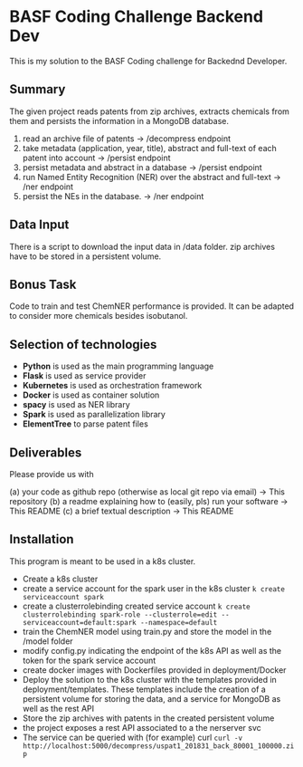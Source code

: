 BASF Coding Challenge Backend Dev
=================================

This is my solution to the BASF Coding challenge for Backednd Developer.

Summary
-------

The given project reads patents from zip archives, extracts chemicals from them
and persists the information in a MongoDB database.

1. read an archive file of patents -> /decompress endpoint
2. take metadata (application, year, title), abstract and full-text of each patent into account -> /persist endpoint
3. persist metadata and abstract in a database -> /persist endpoint
4. run Named Entity Recognition (NER) over the abstract and full-text -> /ner endpoint
5. persist the NEs in the database. -> /ner endpoint

Data Input
----------

There is a script to download the input data in /data folder. zip archives have
to be stored in a persistent volume.

Bonus Task
----------

Code to train and test ChemNER performance is provided. It can be adapted to
consider more chemicals besides isobutanol.

Selection of technologies
-------------------------

- **Python** is used as the main programming language
- **Flask** is used as service provider
- **Kubernetes** is used as orchestration framework
- **Docker** is used as container solution
- **spacy** is used as NER library
- **Spark** is used as parallelization library
- **ElementTree** to parse patent files

Deliverables
------------

Please provide us with

(a) your code as github repo (otherwise as local git repo via email) -> This repository
(b) a readme explaining how to (easily, pls) run your software -> This README
(c) a brief textual description -> This README

Installation
------------

This program is meant to be used in a k8s cluster.

- Create a k8s cluster
- create a service account for the spark user in the k8s cluster ``` k create serviceaccount spark ```
- create a clusterrolebinding created service account ``` k create clusterrolebinding spark-role --clusterrole=edit --serviceaccount=default:spark --namespace=default ```
- train the ChemNER model using train.py and store the model in the /model folder
- modify config.py indicating the endpoint of the k8s API as well as the token for the spark service account
- create docker images with Dockerfiles provided in deployment/Docker
- Deploy the solution to the k8s cluster with the templates provided in deployment/templates. These templates include the creation of a persistent volume for storing the data, and a service for MongoDB as well as the rest API
- Store the zip archives with patents in the created persistent volume
- the project exposes a rest API associated to a the nerserver svc
- The service can be queried with (for example) curl ``` curl -v http://localhost:5000/decompress/uspat1_201831_back_80001_100000.zip ```

